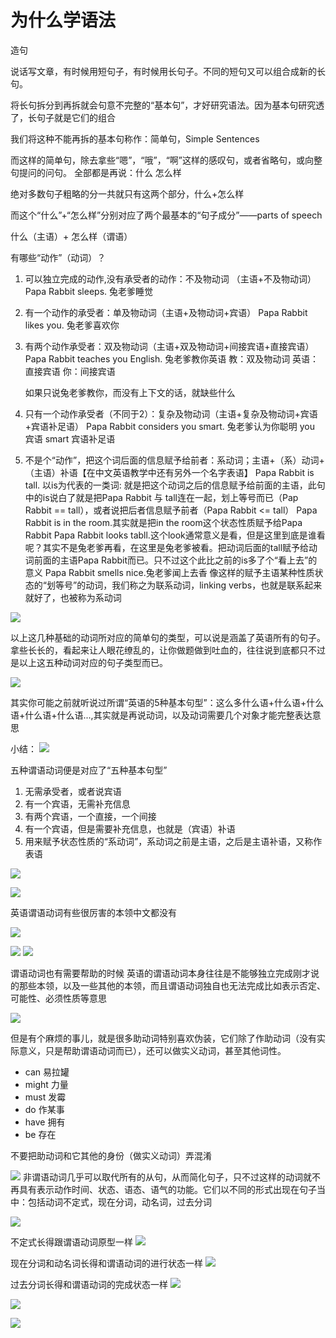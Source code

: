 
# 为什么学语法
造句

说话写文章，有时候用短句子，有时候用长句子。不同的短句又可以组合成新的长句。

将长句拆分到再拆就会句意不完整的“基本句”，才好研究语法。因为基本句研究透了，长句子就是它们的组合


我们将这种不能再拆的基本句称作：简单句，Simple Sentences

而这样的简单句，除去拿些“嗯”，“哦”，“啊”这样的感叹句，或者省略句，或向整句提问的问句。
全部都是再说：什么 怎么样

绝对多数句子粗略的分一共就只有这两个部分，什么+怎么样

而这个“什么”+“怎么样”分别对应了两个最基本的“句子成分”——parts of speech

什么（主语）+ 怎么样（谓语）



有哪些“动作”（动词）？

1. 可以独立完成的动作,没有承受者的动作：不及物动词 （主语+不及物动词）
   Papa Rabbit sleeps. 兔老爹睡觉
2. 有一个动作的承受者：单及物动词（主语+及物动词+宾语）
   Papa Rabbit likes you. 兔老爹喜欢你
3. 有两个动作承受者：双及物动词（主语+双及物动词+间接宾语+直接宾语）
   Papa Rabbit teaches you English. 兔老爹教你英语
   教：双及物动词
   英语：直接宾语
   你：间接宾语

   如果只说兔老爹教你，而没有上下文的话，就缺些什么

4. 只有一个动作承受者（不同于2）：复杂及物动词（主语+复杂及物动词+宾语+宾语补足语）
   Papa Rabbit considers you smart. 兔老爹认为你聪明
   you 宾语
   smart 宾语补足语
5. 不是个“动作”，把这个词后面的信息赋予给前者：系动词；主语+（系）动词+（主语）补语【在中文英语教学中还有另外一个名字表语】
   Papa Rabbit is tall.
   以is为代表的一类词: 就是把这个动词之后的信息赋予给前面的主语，此句中的is说白了就是把Papa Rabbit 与 tall连在一起，划上等号而已（Pap Rabbit == tall），或者说把后者信息赋予前者（Papa Rabbit <= tall）
   Papa Rabbit is in the room.其实就是把in the room这个状态性质赋予给Papa Rabbit
   Papa Rabbit looks tabll.这个look通常意义是看，但是这里到底是谁看呢？其实不是兔老爹再看，在这里是兔老爹被看。把动词后面的tall赋予给动词前面的主语Papa Rabbit而已。只不过这个此比之前的is多了个“看上去”的意义
   Papa Rabbit smells nice.兔老爹闻上去香
   像这样的赋予主语某种性质状态的“划等号”的动词，我们称之为联系动词，linking verbs，也就是联系起来就好了，也被称为系动词

![](https://raw.githubusercontent.com/1990frog/imagebed/default/https://gitee.com/caijingquan/imagebed/20211114232612.png)

以上这几种基础的动词所对应的简单句的类型，可以说是涵盖了英语所有的句子。拿些长长的，看起来让人眼花缭乱的，让你做题做到吐血的，往往说到底都只不过是以上这五种动词对应的句子类型而已。

![](https://raw.githubusercontent.com/1990frog/imagebed/default/https://gitee.com/caijingquan/imagebed/20211114232926.png)

其实你可能之前就听说过所谓“英语的5种基本句型”：这么多什么语+什么语+什么语+什么语+什么语...,其实就是再说动词，以及动词需要几个对象才能完整表达意思

小结：
![](https://raw.githubusercontent.com/1990frog/imagebed/default/https://gitee.com/caijingquan/imagebed/20211114233222.png)

五种谓语动词便是对应了“五种基本句型”

1. 无需承受者，或者说宾语
2. 有一个宾语，无需补充信息
3. 有两个宾语，一个直接，一个间接
4. 有一个宾语，但是需要补充信息，也就是（宾语）补语
5. 用来赋予状态性质的“系动词”，系动词之前是主语，之后是主语补语，又称作表语


![](https://raw.githubusercontent.com/1990frog/imagebed/default/https://gitee.com/caijingquan/imagebed/20211115230556.png)

![](https://raw.githubusercontent.com/1990frog/imagebed/default/https://gitee.com/caijingquan/imagebed/20211115230654.png)

英语谓语动词有些很厉害的本领中文都没有

![](https://raw.githubusercontent.com/1990frog/imagebed/default/https://gitee.com/caijingquan/imagebed/20211115231037.png)

![](https://raw.githubusercontent.com/1990frog/imagebed/default/https://gitee.com/caijingquan/imagebed/20211115231215.png)
![](https://raw.githubusercontent.com/1990frog/imagebed/default/https://gitee.com/caijingquan/imagebed/20211115231216.png)


谓语动词也有需要帮助的时候
英语的谓语动词本身往往是不能够独立完成刚才说的那些本领，以及一些其他的本领，而且谓语动词独自也无法完成比如表示否定、可能性、必须性质等意思

![](https://raw.githubusercontent.com/1990frog/imagebed/default/https://gitee.com/caijingquan/imagebed/20211115231632.png)

但是有个麻烦的事儿，就是很多助动词特别喜欢伪装，它们除了作助动词（没有实际意义，只是帮助谓语动词而已），还可以做实义动词，甚至其他词性。
+ can 易拉罐
+ might 力量
+ must 发霉
+ do 作某事
+ have 拥有
+ be 存在

不要把助动词和它其他的身份（做实义动词）弄混淆

![](https://raw.githubusercontent.com/1990frog/imagebed/default/https://gitee.com/caijingquan/imagebed/20211115232225.png)
非谓语动词几乎可以取代所有的从句，从而简化句子，只不过这样的动词就不再具有表示动作时间、状态、语态、语气的功能。它们以不同的形式出现在句子当中：包括动词不定式，现在分词，动名词，过去分词

![](https://raw.githubusercontent.com/1990frog/imagebed/default/https://gitee.com/caijingquan/imagebed/20211115232552.png)

不定式长得跟谓语动词原型一样
![](https://raw.githubusercontent.com/1990frog/imagebed/default/https://gitee.com/caijingquan/imagebed/20211115232756.png)

现在分词和动名词长得和谓语动词的进行状态一样
![](https://raw.githubusercontent.com/1990frog/imagebed/default/https://gitee.com/caijingquan/imagebed/20211115232903.png)

过去分词长得和谓语动词的完成状态一样
![](https://raw.githubusercontent.com/1990frog/imagebed/default/https://gitee.com/caijingquan/imagebed/20211115232939.png)


![](https://raw.githubusercontent.com/1990frog/imagebed/default/https://gitee.com/caijingquan/imagebed/20211115233142.png)

![](https://raw.githubusercontent.com/1990frog/imagebed/default/https://gitee.com/caijingquan/imagebed/20211115233434.png)